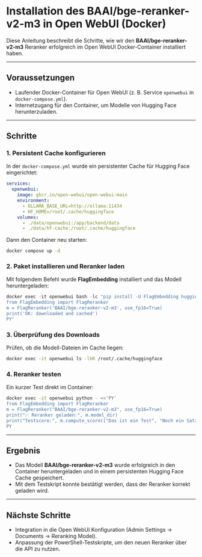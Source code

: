# Installation des BAAI/bge-reranker-v2-m3 in Open WebUI (Docker)

Diese Anleitung beschreibt die Schritte, wie wir den **BAAI/bge-reranker-v2-m3** Reranker erfolgreich im Open WebUI Docker-Container installiert haben.

---

## Voraussetzungen

- Laufender Docker-Container für Open WebUI (z. B. Service `openwebui` in `docker-compose.yml`).
- Internetzugang für den Container, um Modelle von Hugging Face herunterzuladen.

---

## Schritte

### 1. Persistent Cache konfigurieren

In der `docker-compose.yml` wurde ein persistenter Cache für Hugging Face eingerichtet:

```yaml
services:
  openwebui:
    image: ghcr.io/open-webui/open-webui:main
    environment:
      - OLLAMA_BASE_URL=http://ollama:11434
      - HF_HOME=/root/.cache/huggingface
    volumes:
      - ./data/openwebui:/app/backend/data
      - ./data/hf-cache:/root/.cache/huggingface
```

Dann den Container neu starten:

```bash
docker compose up -d
```

### 2. Paket installieren und Reranker laden

Mit folgendem Befehl wurde **FlagEmbedding** installiert und das Modell heruntergeladen:

```powershell
docker exec -it openwebui bash -lc "pip install -U FlagEmbedding huggingface_hub && export HF_HOME=/root/.cache/huggingface && python - <<'PY'
from FlagEmbedding import FlagReranker
m = FlagReranker('BAAI/bge-reranker-v2-m3', use_fp16=True)
print('OK: downloaded and cached')
PY"
```

### 3. Überprüfung des Downloads

Prüfen, ob die Modell-Dateien im Cache liegen:

```bash
docker exec -it openwebui ls -lhR /root/.cache/huggingface
```

### 4. Reranker testen

Ein kurzer Test direkt im Container:

```bash
docker exec -it openwebui python - <<'PY'
from FlagEmbedding import FlagReranker
m = FlagReranker("BAAI/bge-reranker-v2-m3", use_fp16=True)
print("✅ Reranker geladen:", m.model_dir)
print("Testscore:", m.compute_score(["Das ist ein Test", "Noch ein Satz"]))
PY
```

---

## Ergebnis

- Das Modell **BAAI/bge-reranker-v2-m3** wurde erfolgreich in den Container heruntergeladen und in einem persistenten Hugging Face Cache gespeichert.
- Mit dem Testskript konnte bestätigt werden, dass der Reranker korrekt geladen wird.

---

## Nächste Schritte

- Integration in die Open WebUI Konfiguration (Admin Settings → Documents → Reranking Model).  
- Anpassung der PowerShell-Testskripte, um den neuen Reranker über die API zu nutzen.
